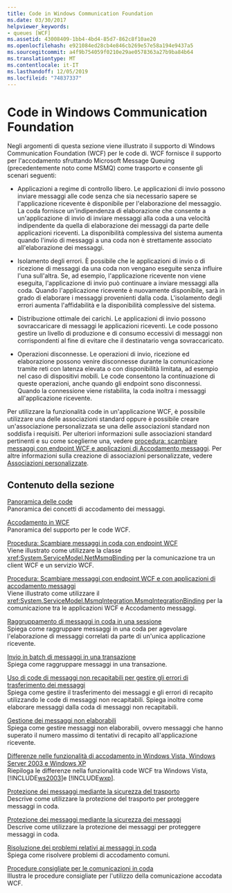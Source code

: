 ```yaml
---
title: Code in Windows Communication Foundation
ms.date: 03/30/2017
helpviewer_keywords:
- queues [WCF]
ms.assetid: 43008409-1bb4-4bd4-85d7-862c8f10ae20
ms.openlocfilehash: e921084ed28cb4e846cb269e57e58a194e9437a5
ms.sourcegitcommit: a4f9b754059f0210e29ae0578363a27b9ba84b64
ms.translationtype: MT
ms.contentlocale: it-IT
ms.lasthandoff: 12/05/2019
ms.locfileid: "74837337"
---
```

# <a name="queues-in-windows-communication-foundation"></a>Code in Windows Communication Foundation
Negli argomenti di questa sezione viene illustrato il supporto di Windows Communication Foundation (WCF) per le code di. WCF fornisce il supporto per l'accodamento sfruttando Microsoft Message Queuing (precedentemente noto come MSMQ) come trasporto e consente gli scenari seguenti:  
  
- Applicazioni a regime di controllo libero. Le applicazioni di invio possono inviare messaggi alle code senza che sia necessario sapere se l'applicazione ricevente è disponibile per l'elaborazione del messaggio. La coda fornisce un'indipendenza di elaborazione che consente a un'applicazione di invio di inviare messaggi alla coda a una velocità indipendente da quella di elaborazione dei messaggi da parte delle applicazioni riceventi. La disponibilità complessiva del sistema aumenta quando l'invio di messaggi a una coda non è strettamente associato all'elaborazione dei messaggi.  
  
- Isolamento degli errori. È possibile che le applicazioni di invio o di ricezione di messaggi da una coda non vengano eseguite senza influire l'una sull'altra. Se, ad esempio, l'applicazione ricevente non viene eseguita, l'applicazione di invio può continuare a inviare messaggi alla coda. Quando l'applicazione ricevente è nuovamente disponibile, sarà in grado di elaborare i messaggi provenienti dalla coda. L'isolamento degli errori aumenta l'affidabilità e la disponibilità complessive del sistema.  
  
- Distribuzione ottimale dei carichi. Le applicazioni di invio possono sovraccaricare di messaggi le applicazioni riceventi. Le code possono gestire un livello di produzione e di consumo eccessivi di messaggi non corrispondenti al fine di evitare che il destinatario venga sovraccaricato.  
  
- Operazioni disconnesse. Le operazioni di invio, ricezione ed elaborazione possono venire disconnesse durante la comunicazione tramite reti con latenza elevata o con disponibilità limitata, ad esempio nel caso di dispositivi mobili. Le code consentono la continuazione di queste operazioni, anche quando gli endpoint sono disconnessi. Quando la connessione viene ristabilita, la coda inoltra i messaggi all'applicazione ricevente.  
  
 Per utilizzare la funzionalità code in un'applicazione WCF, è possibile utilizzare una delle associazioni standard oppure è possibile creare un'associazione personalizzata se una delle associazioni standard non soddisfa i requisiti. Per ulteriori informazioni sulle associazioni standard pertinenti e su come sceglierne una, vedere [procedura: scambiare messaggi con endpoint WCF e applicazioni di Accodamento messaggi](../../../../docs/framework/wcf/feature-details/how-to-exchange-messages-with-wcf-endpoints-and-message-queuing-applications.md). Per altre informazioni sulla creazione di associazioni personalizzate, vedere [Associazioni personalizzate](../../../../docs/framework/wcf/extending/custom-bindings.md).  
  
## <a name="in-this-section"></a>Contenuto della sezione  
 [Panoramica delle code](../../../../docs/framework/wcf/feature-details/queues-overview.md)  
 Panoramica dei concetti di accodamento dei messaggi.  
  
 [Accodamento in WCF](../../../../docs/framework/wcf/feature-details/queuing-in-wcf.md)  
 Panoramica del supporto per le code WCF.  
  
 [Procedura: Scambiare messaggi in coda con endpoint WCF](../../../../docs/framework/wcf/feature-details/how-to-exchange-queued-messages-with-wcf-endpoints.md)  
 Viene illustrato come utilizzare la classe <xref:System.ServiceModel.NetMsmqBinding> per la comunicazione tra un client WCF e un servizio WCF.  
  
 [Procedura: Scambiare messaggi con endpoint WCF e con applicazioni di accodamento messaggi](../../../../docs/framework/wcf/feature-details/how-to-exchange-messages-with-wcf-endpoints-and-message-queuing-applications.md)  
 Viene illustrato come utilizzare il <xref:System.ServiceModel.MsmqIntegration.MsmqIntegrationBinding> per la comunicazione tra le applicazioni WCF e Accodamento messaggi.  
  
 [Raggruppamento di messaggi in coda in una sessione](../../../../docs/framework/wcf/feature-details/grouping-queued-messages-in-a-session.md)  
 Spiega come raggruppare messaggi in una coda per agevolare l'elaborazione di messaggi correlati da parte di un'unica applicazione ricevente.  
  
 [Invio in batch di messaggi in una transazione](../../../../docs/framework/wcf/feature-details/batching-messages-in-a-transaction.md)  
 Spiega come raggruppare messaggi in una transazione.  
  
 [Uso di code di messaggi non recapitabili per gestire gli errori di trasferimento dei messaggi](../../../../docs/framework/wcf/feature-details/using-dead-letter-queues-to-handle-message-transfer-failures.md)  
 Spiega come gestire il trasferimento dei messaggi e gli errori di recapito utilizzando le code di messaggi non recapitabili. Spiega inoltre come elaborare messaggi dalla coda di messaggi non recapitabili.  
  
 [Gestione dei messaggi non elaborabili](../../../../docs/framework/wcf/feature-details/poison-message-handling.md)  
 Spiega come gestire messaggi non elaborabili, ovvero messaggi che hanno superato il numero massimo di tentativi di recapito all'applicazione ricevente.  
  
 [Differenze nelle funzionalità di accodamento in Windows Vista, Windows Server 2003 e Windows XP](../../../../docs/framework/wcf/feature-details/diff-in-queue-in-vista-server-2003-windows-xp.md)  
 Riepiloga le differenze nella funzionalità code WCF tra Windows Vista, [!INCLUDE[ws2003](../../../../includes/ws2003-md.md)]e [!INCLUDE[wxp](../../../../includes/wxp-md.md)].  
  
 [Protezione dei messaggi mediante la sicurezza del trasporto](../../../../docs/framework/wcf/feature-details/securing-messages-using-transport-security.md)  
 Descrive come utilizzare la protezione del trasporto per proteggere messaggi in coda.  
  
 [Protezione dei messaggi mediante la sicurezza dei messaggi](../../../../docs/framework/wcf/feature-details/securing-messages-using-message-security.md)  
 Descrive come utilizzare la protezione dei messaggi per proteggere messaggi in coda.  
  
 [Risoluzione dei problemi relativi ai messaggi in coda](../../../../docs/framework/wcf/feature-details/troubleshooting-queued-messaging.md)  
 Spiega come risolvere problemi di accodamento comuni.  
  
 [Procedure consigliate per le comunicazioni in coda](../../../../docs/framework/wcf/feature-details/best-practices-for-queued-communication.md)  
 Illustra le procedure consigliate per l'utilizzo della comunicazione accodata WCF.  
